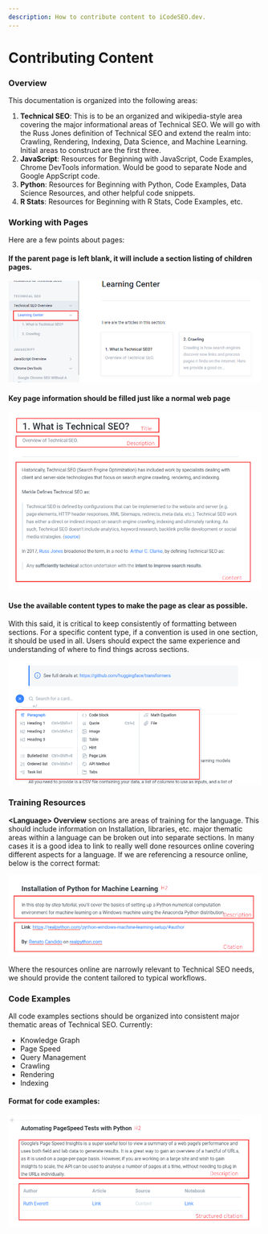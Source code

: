 ```yaml
---
description: How to contribute content to iCodeSEO.dev.
---
```


# Contributing Content

### Overview

This documentation is organized into the following areas:

1. **Technical SEO**: This is to be an organized and wikipedia-style area covering the major informational areas of Technical SEO.  We will go with the Russ Jones definition of Technical SEO and extend the realm into: Crawling, Rendering, Indexing, Data Science, and Machine Learning.  Initial areas to construct are the first three.
2. **JavaScript**: Resources for Beginning with JavaScript, Code Examples, Chrome DevTools information. Would be good to separate Node and Google AppScript code.
3. **Python**: Resources for Beginning with Python, Code Examples, Data Science Resources, and other helpful code snippets.
4. **R Stats**: Resources for Beginning with R Stats, Code Examples, etc.



### Working with Pages

Here are a few points about pages:

#### If the parent page is left blank, it will include a section listing of children pages.

![](.gitbook/assets/image%20%282%29.png)

#### 

#### Key page information should be filled just like a normal web page 

![](.gitbook/assets/image%20%283%29.png)

#### Use the available content types to make the page as clear as possible.

With this said, it is critical to keep consistently of formatting between sections.  For a specific content type, if a convention is used in one section, it should be used in all.  Users should expect the same experience and understanding of where to find things across sections.

![](.gitbook/assets/image%20%284%29.png)

### 

### Training Resources

**&lt;Language&gt; Overview** sections are areas of training for the language.  This should include information on Installation, libraries, etc.  major thematic areas within a language can be broken out into separate sections.  In many cases it is a good idea to link to really well done resources online covering different aspects for a language.  If we are referencing a resource online, below is the correct format:

![](.gitbook/assets/image%20%281%29.png)

Where the resources online are narrowly relevant to Technical SEO needs, we should provide the content tailored to typical workflows.



### Code Examples

All code examples sections should be organized into consistent major thematic areas of Technical SEO.  Currently:

* Knowledge Graph
* Page Speed
* Query Management
* Crawling
* Rendering
* Indexing

#### Format for code examples:

![](.gitbook/assets/image.png)



